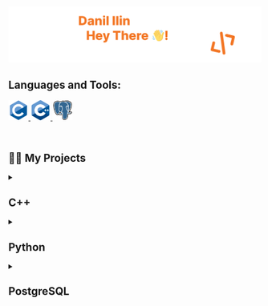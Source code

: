 <img src = "image/freiqq.png"/>

<h2 align="left">Languages and Tools:</h2>
<p align="left">
    <a href=" target="_blank" rel="noreferrer"> <img src="https://raw.githubusercontent.com/devicons/devicon/master/icons/c/c-original.svg" alt="c" width="40" height="40"/> </a>
    <a href="" target="_blank" rel="noreferrer"> <img src="https://raw.githubusercontent.com/devicons/devicon/master/icons/cplusplus/cplusplus-original.svg" alt="cplusplus" width="40" height="40"/> </a>
    <a href="" target="_blank" rel="noreferrer"> <img src="https://raw.githubusercontent.com/devicons/devicon/master/icons/postgresql/postgresql-original.svg" alt="postgresql" width="40" height="40"/> </a> 
</p>

<br />
<h2>🧑‍💻 My Projects </h2>

<details>
  <summary><h2>C++</h2></summary>
  
| Project name                                                                                                                                                                                                                                     | Description                                                                                                                                                                                                                                                                                            |
|--------------------------------------------------------------------------------------------------------------------------------------------------------------------------------------------------------------------------------------------------|--------------------------------------------------------------------------------------------------------------------------------------------------------------------------------------------------------------------------------------------------------------------------------------------------------|
| <h4> <p align=center> [Matrix](https://github.com/freiqq/matrix)  </p> </h4>                                                                                                                                                                     | In this project, I implemented my library for processing numerical matrices in the C++ programming language. The implementation provides a set of methods that perform basic operations with matrices.                                                                                                 |
| <h4> <p align=center> [Contrainers](https://github.com/freiqq/containers) </p> </h4>                                                                                                                                                             | As part of this project, I wrote my own library that implements the main standard C++ container classes: list, map, queue, set, stack, and vector. The implementation provides a full set of standard methods and attributes for working with elements, container occupancy checking, and iteration.   |
| &nbsp;&nbsp;&nbsp;&nbsp;&nbsp;&nbsp;&nbsp;&nbsp;&nbsp;&nbsp;&nbsp;&nbsp;&nbsp;&nbsp;&nbsp;&nbsp;&nbsp;&nbsp;&nbsp;&nbsp;&nbsp;&nbsp;&nbsp;&nbsp;&nbsp;&nbsp;&nbsp;&nbsp;&nbsp;&nbsp;&nbsp;&nbsp;&nbsp;&nbsp;&nbsp;&nbsp;&nbsp;&nbsp;&nbsp;&nbsp; | &nbsp;&nbsp;&nbsp;&nbsp;&nbsp;&nbsp;&nbsp;&nbsp;&nbsp;&nbsp;&nbsp;&nbsp;&nbsp;&nbsp;&nbsp;&nbsp;&nbsp;&nbsp;&nbsp;&nbsp;&nbsp;&nbsp;&nbsp;&nbsp;&nbsp;&nbsp;&nbsp;&nbsp;&nbsp;&nbsp;&nbsp;&nbsp;&nbsp;&nbsp;&nbsp;&nbsp;&nbsp;&nbsp;&nbsp;&nbsp;&nbsp;&nbsp;&nbsp;&nbsp;&nbsp;&nbsp;&nbsp;&nbsp;&nbsp; |

</details>
<details>
  <summary><h2>Python</h2></summary>
  
| Project name                                                                                                                                                                                                                                     | Description                                                                                                                                                                                                                                                                                            |
|--------------------------------------------------------------------------------------------------------------------------------------------------------------------------------------------------------------------------------------------------|--------------------------------------------------------------------------------------------------------------------------------------------------------------------------------------------------------------------------------------------------------------------------------------------------------|
| <h4> <p align=center> [Introduction_to_python](https://github.com/freiqq/Introduction_to_python)  </p> </h4>                                                                                                                                     | A 10-day intensive, aimed at gaining basic skills of working with python.                                                                                                                                                                                                                          |
| &nbsp;&nbsp;&nbsp;&nbsp;&nbsp;&nbsp;&nbsp;&nbsp;&nbsp;&nbsp;&nbsp;&nbsp;&nbsp;&nbsp;&nbsp;&nbsp;&nbsp;&nbsp;&nbsp;&nbsp;&nbsp;&nbsp;&nbsp;&nbsp;&nbsp;&nbsp;&nbsp;&nbsp;&nbsp;&nbsp;&nbsp;&nbsp;&nbsp;&nbsp;&nbsp;&nbsp;&nbsp;&nbsp;&nbsp;&nbsp; | &nbsp;&nbsp;&nbsp;&nbsp;&nbsp;&nbsp;&nbsp;&nbsp;&nbsp;&nbsp;&nbsp;&nbsp;&nbsp;&nbsp;&nbsp;&nbsp;&nbsp;&nbsp;&nbsp;&nbsp;&nbsp;&nbsp;&nbsp;&nbsp;&nbsp;&nbsp;&nbsp;&nbsp;&nbsp;&nbsp;&nbsp;&nbsp;&nbsp;&nbsp;&nbsp;&nbsp;&nbsp;&nbsp;&nbsp;&nbsp;&nbsp;&nbsp;&nbsp;&nbsp;&nbsp;&nbsp;&nbsp;&nbsp;&nbsp; |

</details>
<details>
  <summary><h2>PostgreSQL</h2></summary>
  
| Project name                                                                                                                                                                                                                                     | Description                                                                                                                                                                                                                                                                                            |
|--------------------------------------------------------------------------------------------------------------------------------------------------------------------------------------------------------------------------------------------------|--------------------------------------------------------------------------------------------------------------------------------------------------------------------------------------------------------------------------------------------------------------------------------------------------------|
| <h4> <p align=center> [Introduction_to_SQL](https://github.com/freiqq/Introduction_to_SQL)  </p>  </h4>                                                                                                                                          | A 10-day intensive, aimed at gaining basic skills of working with postgreSQL.                                                                                                                                                                                                                          |
| <h4> <p align=center> [Info21](https://github.com/freiqq/Info21)  </p>  </h4>                                                                                                                                                                    | In this project, I created a database with data about School 21 and wrote procedures and functions to retrieve the information, as well as procedures and triggers to change it.                                                                                                                       |
| <h4> <p align=center> [Retail_Analytics](https://github.com/freiqq/Retail_Analytics)        </p>  </h4>                                                                                                                                          | This project created a database with retail customer information and created the views and procedures needed to create personalized offers.                                                                                                                                                            |
| &nbsp;&nbsp;&nbsp;&nbsp;&nbsp;&nbsp;&nbsp;&nbsp;&nbsp;&nbsp;&nbsp;&nbsp;&nbsp;&nbsp;&nbsp;&nbsp;&nbsp;&nbsp;&nbsp;&nbsp;&nbsp;&nbsp;&nbsp;&nbsp;&nbsp;&nbsp;&nbsp;&nbsp;&nbsp;&nbsp;&nbsp;&nbsp;&nbsp;&nbsp;&nbsp;&nbsp;&nbsp;&nbsp;&nbsp;&nbsp; | &nbsp;&nbsp;&nbsp;&nbsp;&nbsp;&nbsp;&nbsp;&nbsp;&nbsp;&nbsp;&nbsp;&nbsp;&nbsp;&nbsp;&nbsp;&nbsp;&nbsp;&nbsp;&nbsp;&nbsp;&nbsp;&nbsp;&nbsp;&nbsp;&nbsp;&nbsp;&nbsp;&nbsp;&nbsp;&nbsp;&nbsp;&nbsp;&nbsp;&nbsp;&nbsp;&nbsp;&nbsp;&nbsp;&nbsp;&nbsp;&nbsp;&nbsp;&nbsp;&nbsp;&nbsp;&nbsp;&nbsp;&nbsp;&nbsp; |

</details>
